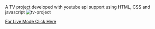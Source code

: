 A TV project developed with youtube api support using HTML, CSS and javascript
![tv-project](mytv.gif "A TV project developed with youtube api support using HTML, CSS and javascript")

[For Live Mode Click Here]( https://mytv-project-with-html-css-and-javascript.vercel.app/)